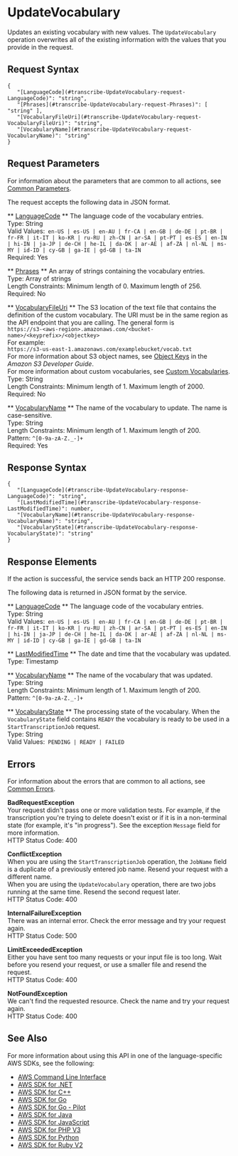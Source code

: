 # UpdateVocabulary<a name="API_UpdateVocabulary"></a>

Updates an existing vocabulary with new values\. The `UpdateVocabulary` operation overwrites all of the existing information with the values that you provide in the request\. 

## Request Syntax<a name="API_UpdateVocabulary_RequestSyntax"></a>

```
{
   "[LanguageCode](#transcribe-UpdateVocabulary-request-LanguageCode)": "string",
   "[Phrases](#transcribe-UpdateVocabulary-request-Phrases)": [ "string" ],
   "[VocabularyFileUri](#transcribe-UpdateVocabulary-request-VocabularyFileUri)": "string",
   "[VocabularyName](#transcribe-UpdateVocabulary-request-VocabularyName)": "string"
}
```

## Request Parameters<a name="API_UpdateVocabulary_RequestParameters"></a>

For information about the parameters that are common to all actions, see [Common Parameters](CommonParameters.md)\.

The request accepts the following data in JSON format\.

 ** [LanguageCode](#API_UpdateVocabulary_RequestSyntax) **   <a name="transcribe-UpdateVocabulary-request-LanguageCode"></a>
The language code of the vocabulary entries\.  
Type: String  
Valid Values:` en-US | es-US | en-AU | fr-CA | en-GB | de-DE | pt-BR | fr-FR | it-IT | ko-KR | ru-RU | zh-CN | ar-SA | pt-PT | es-ES | en-IN | hi-IN | ja-JP | de-CH | he-IL | da-DK | ar-AE | af-ZA | nl-NL | ms-MY | id-ID | cy-GB | ga-IE | gd-GB | ta-IN`   
Required: Yes

 ** [Phrases](#API_UpdateVocabulary_RequestSyntax) **   <a name="transcribe-UpdateVocabulary-request-Phrases"></a>
An array of strings containing the vocabulary entries\.  
Type: Array of strings  
Length Constraints: Minimum length of 0\. Maximum length of 256\.  
Required: No

 ** [VocabularyFileUri](#API_UpdateVocabulary_RequestSyntax) **   <a name="transcribe-UpdateVocabulary-request-VocabularyFileUri"></a>
The S3 location of the text file that contains the definition of the custom vocabulary\. The URI must be in the same region as the API endpoint that you are calling\. The general form is   
 ` https://s3-<aws-region>.amazonaws.com/<bucket-name>/<keyprefix>/<objectkey> `   
For example:  
 `https://s3-us-east-1.amazonaws.com/examplebucket/vocab.txt`   
For more information about S3 object names, see [Object Keys](http://docs.aws.amazon.com/AmazonS3/latest/dev/UsingMetadata.html#object-keys) in the *Amazon S3 Developer Guide*\.  
For more information about custom vocabularies, see [Custom Vocabularies](http://docs.aws.amazon.com/transcribe/latest/dg/how-it-works.html#how-vocabulary)\.  
Type: String  
Length Constraints: Minimum length of 1\. Maximum length of 2000\.  
Required: No

 ** [VocabularyName](#API_UpdateVocabulary_RequestSyntax) **   <a name="transcribe-UpdateVocabulary-request-VocabularyName"></a>
The name of the vocabulary to update\. The name is case\-sensitive\.  
Type: String  
Length Constraints: Minimum length of 1\. Maximum length of 200\.  
Pattern: `^[0-9a-zA-Z._-]+`   
Required: Yes

## Response Syntax<a name="API_UpdateVocabulary_ResponseSyntax"></a>

```
{
   "[LanguageCode](#transcribe-UpdateVocabulary-response-LanguageCode)": "string",
   "[LastModifiedTime](#transcribe-UpdateVocabulary-response-LastModifiedTime)": number,
   "[VocabularyName](#transcribe-UpdateVocabulary-response-VocabularyName)": "string",
   "[VocabularyState](#transcribe-UpdateVocabulary-response-VocabularyState)": "string"
}
```

## Response Elements<a name="API_UpdateVocabulary_ResponseElements"></a>

If the action is successful, the service sends back an HTTP 200 response\.

The following data is returned in JSON format by the service\.

 ** [LanguageCode](#API_UpdateVocabulary_ResponseSyntax) **   <a name="transcribe-UpdateVocabulary-response-LanguageCode"></a>
The language code of the vocabulary entries\.  
Type: String  
Valid Values:` en-US | es-US | en-AU | fr-CA | en-GB | de-DE | pt-BR | fr-FR | it-IT | ko-KR | ru-RU | zh-CN | ar-SA | pt-PT | es-ES | en-IN | hi-IN | ja-JP | de-CH | he-IL | da-DK | ar-AE | af-ZA | nl-NL | ms-MY | id-ID | cy-GB | ga-IE | gd-GB | ta-IN` 

 ** [LastModifiedTime](#API_UpdateVocabulary_ResponseSyntax) **   <a name="transcribe-UpdateVocabulary-response-LastModifiedTime"></a>
The date and time that the vocabulary was updated\.  
Type: Timestamp

 ** [VocabularyName](#API_UpdateVocabulary_ResponseSyntax) **   <a name="transcribe-UpdateVocabulary-response-VocabularyName"></a>
The name of the vocabulary that was updated\.  
Type: String  
Length Constraints: Minimum length of 1\. Maximum length of 200\.  
Pattern: `^[0-9a-zA-Z._-]+` 

 ** [VocabularyState](#API_UpdateVocabulary_ResponseSyntax) **   <a name="transcribe-UpdateVocabulary-response-VocabularyState"></a>
The processing state of the vocabulary\. When the `VocabularyState` field contains `READY` the vocabulary is ready to be used in a `StartTranscriptionJob` request\.  
Type: String  
Valid Values:` PENDING | READY | FAILED` 

## Errors<a name="API_UpdateVocabulary_Errors"></a>

For information about the errors that are common to all actions, see [Common Errors](CommonErrors.md)\.

 **BadRequestException**   
Your request didn't pass one or more validation tests\. For example, if the transcription you're trying to delete doesn't exist or if it is in a non\-terminal state \(for example, it's "in progress"\)\. See the exception `Message` field for more information\.  
HTTP Status Code: 400

 **ConflictException**   
When you are using the `StartTranscriptionJob` operation, the `JobName` field is a duplicate of a previously entered job name\. Resend your request with a different name\.  
When you are using the `UpdateVocabulary` operation, there are two jobs running at the same time\. Resend the second request later\.  
HTTP Status Code: 400

 **InternalFailureException**   
There was an internal error\. Check the error message and try your request again\.  
HTTP Status Code: 500

 **LimitExceededException**   
Either you have sent too many requests or your input file is too long\. Wait before you resend your request, or use a smaller file and resend the request\.  
HTTP Status Code: 400

 **NotFoundException**   
We can't find the requested resource\. Check the name and try your request again\.  
HTTP Status Code: 400

## See Also<a name="API_UpdateVocabulary_SeeAlso"></a>

For more information about using this API in one of the language\-specific AWS SDKs, see the following:
+  [AWS Command Line Interface](https://docs.aws.amazon.com/goto/aws-cli/transcribe-2017-10-26/UpdateVocabulary) 
+  [AWS SDK for \.NET](https://docs.aws.amazon.com/goto/DotNetSDKV3/transcribe-2017-10-26/UpdateVocabulary) 
+  [AWS SDK for C\+\+](https://docs.aws.amazon.com/goto/SdkForCpp/transcribe-2017-10-26/UpdateVocabulary) 
+  [AWS SDK for Go](https://docs.aws.amazon.com/goto/SdkForGoV1/transcribe-2017-10-26/UpdateVocabulary) 
+  [AWS SDK for Go \- Pilot](https://docs.aws.amazon.com/goto/SdkForGoPilot/transcribe-2017-10-26/UpdateVocabulary) 
+  [AWS SDK for Java](https://docs.aws.amazon.com/goto/SdkForJava/transcribe-2017-10-26/UpdateVocabulary) 
+  [AWS SDK for JavaScript](https://docs.aws.amazon.com/goto/AWSJavaScriptSDK/transcribe-2017-10-26/UpdateVocabulary) 
+  [AWS SDK for PHP V3](https://docs.aws.amazon.com/goto/SdkForPHPV3/transcribe-2017-10-26/UpdateVocabulary) 
+  [AWS SDK for Python](https://docs.aws.amazon.com/goto/boto3/transcribe-2017-10-26/UpdateVocabulary) 
+  [AWS SDK for Ruby V2](https://docs.aws.amazon.com/goto/SdkForRubyV2/transcribe-2017-10-26/UpdateVocabulary) 